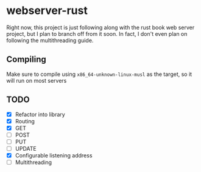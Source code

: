 # webserver-rust

Right now, this project is just following along with the rust book web server project,
but I plan to branch off from it soon. In fact, I don't even plan on following the multithreading guide.

## Compiling

Make sure to compile using `x86_64-unknown-linux-musl` as the target, so it will run on most servers

## TODO
- [x] Refactor into library
- [x] Routing
- [x] GET
- [ ] POST
- [ ] PUT
- [ ] UPDATE
- [x] Configurable listening address
- [ ] Multithreading
